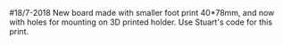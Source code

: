 #18/7-2018
New board made with smaller foot print 40*78mm, and now with holes for mounting on 3D printed holder.
Use Stuart's code for this print.
